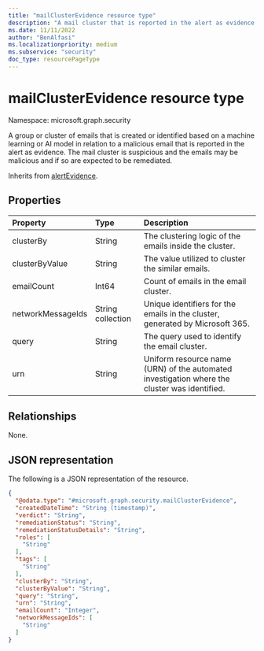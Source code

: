 ```yaml
---
title: "mailClusterEvidence resource type"
description: "A mail cluster that is reported in the alert as evidence."
ms.date: 11/11/2022
author: "BenAlfasi"
ms.localizationpriority: medium
ms.subservice: "security"
doc_type: resourcePageType
---
```

# mailClusterEvidence resource type

Namespace: microsoft.graph.security

A group or cluster of emails that is created or identified based on a machine learning or AI model in relation to a malicious email that is reported in the alert as evidence.
The mail cluster is suspicious and the emails may be malicious and if so are expected to be remediated.

Inherits from [alertEvidence](../resources/security-alertevidence.md).

## Properties
|Property|Type|Description|
|:---|:---|:---|
|clusterBy|String|The clustering logic of the emails inside the cluster.|
|clusterByValue|String|The value utilized to cluster the similar emails.|
|emailCount|Int64|Count of emails in the email cluster.|
|networkMessageIds|String collection|Unique identifiers for the emails in the cluster, generated by Microsoft 365.|
|query|String|The query used to identify the email cluster.|
|urn|String|Uniform resource name (URN) of the automated investigation where the cluster was identified.|

## Relationships
None.

## JSON representation
The following is a JSON representation of the resource.
<!-- {
  "blockType": "resource",
  "@odata.type": "microsoft.graph.security.mailClusterEvidence",
  "baseType": "microsoft.graph.security.alertEvidence"
}
-->
``` json
{
  "@odata.type": "#microsoft.graph.security.mailClusterEvidence",
  "createdDateTime": "String (timestamp)",
  "verdict": "String",
  "remediationStatus": "String",
  "remediationStatusDetails": "String",
  "roles": [
    "String"
  ],
  "tags": [
    "String"
  ],
  "clusterBy": "String",
  "clusterByValue": "String",
  "query": "String",
  "urn": "String",
  "emailCount": "Integer",
  "networkMessageIds": [
    "String"
  ]
}
```

